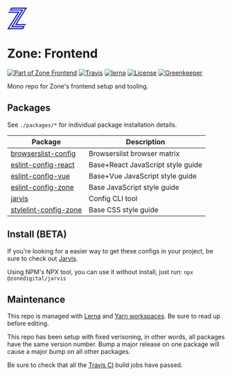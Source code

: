<a href="https://zonedigital.com"><img src="data:image/svg+xml;base64,PHN2ZyBoZWlnaHQ9IjUwIiB2aWV3Qm94PSIwIDAgOTEgMTAwIiB4bWxucz0iaHR0cDovL3d3dy53My5vcmcvMjAwMC9zdmciPjxwYXRoIGZpbGw9IiMxMDEwRTUiIGQ9Ik0wIDEwMGw0Ny44OS03Ni42NDZINC4xMWwyLjk5NS00LjgxNGg0OS40NEw4LjYwNCA5NS4yMDRINjguODVsMi45OTUtNC43OTVIMTcuMjlsNDcuOTQ1LTc2LjcyNkgxMC4zNEwxOC45MDcgMGw3MS43NzEuMDE4TDQzLjI2IDc1Ljk5N2w0My4yNjUtLjAxOS0zLjAyNSA0LjgzMy00OC44OTUuMDE4TDgyLjEyMiA0Ljc3NyAyMS40NDkgNC43NmwtMi44OTcgNC4zNmg1NS4xNzlsLTQ3Ljc5MiA3Ni41SDgwLjUxTDcxLjUzIDEwMHoiLz48L3N2Zz4=" alt="Zone logo" /></a>

# Zone: Frontend

[![Part of Zone Frontend][zone-fe-image]][zone-fe-url] [![Travis][img-travis]][url-travis] [![lerna][img-lerna]][url-lerna] [![License][img-license]][url-license] [![Greenkeeper][img-greenkeeper]][url-greenkeeper]

Mono repo for Zone's frontend setup and tooling.

## Packages

See `./packages/*` for individual package installation details.

| Package                 | Description                       |
| ----------------------- | --------------------------------- |
| [browserslist-config]   | Browserslist browser matrix       |
| [eslint-config-react]   | Base+React JavaScript style guide |
| [eslint-config-vue]     | Base+Vue JavaScript style guide   |
| [eslint-config-zone]    | Base JavaScript style guide       |
| [jarvis]                | Config CLI tool                   |
| [stylelint-config-zone] | Base CSS style guide              |

## Install (BETA)

If you're looking for a easier way to get these configs in your project, be sure to check out [Jarvis](jarvis).

Using NPM's NPX tool, you can use it without install, just run: `npx @zonedigital/jarvis`

## Maintenance

This repo is managed with [Lerna][url-lerna] and [Yarn workspaces][url-yarn-workspaces]. Be sure to read up before editing.

This repo has been setup with fixed verisoning, in other words, all packages have the same version number. Bump a major release on one package will cause a major bump on all other packages.

Be sure to check that all the [Travis CI][url-travis] build jobs have passed.

[browserslist-config]: https://github.com/zone/frontend/tree/master/packages/browserslist-config
[eslint-config-react]: https://github.com/zone/frontend/tree/master/packages/eslint-config-react
[eslint-config-vue]: https://github.com/zone/frontend/tree/master/packages/eslint-config-vue
[eslint-config-zone]: https://github.com/zone/frontend/tree/master/packages/eslint-config-zone
[jarvis]: https://github.com/zone/frontend/tree/master/packages/jarvis
[stylelint-config-zone]: https://github.com/zone/frontend/tree/master/packages/stylelint-config-zone
[img-greenkeeper]: https://badges.greenkeeper.io/zone/frontend.svg?style=flat-square
[img-lerna]: https://img.shields.io/badge/maintained%20with-lerna-cc00ff.svg?style=flat-square
[img-license]: https://img.shields.io/badge/license-MIT-blue.svg?style=flat-square
[img-travis]: https://img.shields.io/travis/zone/frontend.svg?style=flat-square
[url-greenkeeper]: https://greenkeeper.io/
[url-lerna]: https://lernajs.io/
[url-license]: https://github.com/zonedigital/frontend/blob/master/LICENSE
[url-travis]: https://travis-ci.org/zone/frontend
[url-yarn-workspaces]: https://yarnpkg.com/lang/en/docs/workspaces/
[zone-fe-image]: https://img.shields.io/badge/-frontend-lightgrey.svg?logo=data:image/svg+xml;base64,PHN2ZyB2aWV3Qm94PSIwIDAgMTMgMTQiIHZlcnNpb249IjEuMSIgeG1sbnM9Imh0dHA6Ly93d3cudzMub3JnLzIwMDAvc3ZnIiB4bWxuczp4bGluaz0iaHR0cDovL3d3dy53My5vcmcvMTk5OS94bGluayI+ICAgIDxwb2x5Z29uIGlkPSJTaGFwZSIgZmlsbD0iI0ZGRkZGRiIgZmlsbC1ydWxlPSJub256ZXJvIiBwb2ludHM9IjYuMjc3NjY4NzEgMTAuNzU0MjMzMSAxMi45OTU5NTA5IDAgMi43MzMwMDYxMyAwIDAuNzMwMDYxMzUgMy4xOTc2Njg3MSA2LjcxOTE0MTEgMy4xOTc2Njg3MSAwIDEzLjk1MTA0MjkgMTAuMjU5NTA5MiAxMy45NTEwNDI5IDEyLjI2MzMxMjkgMTAuNzUxNjU2NCI+PC9wb2x5Z29uPjwvc3ZnPg==&longCache=true&style=flat-square&colorA=2C2B39&colorB=1010E5
[zone-fe-url]: https://github.com/zone/frontend
